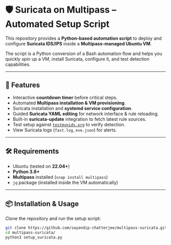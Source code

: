 # 🛡️ Suricata on Multipass – Automated Setup Script  

This repository provides a **Python-based automation script** to deploy and configure **Suricata IDS/IPS** inside a **Multipass-managed Ubuntu VM**.  

The script is a Python conversion of a Bash automation flow and helps you quickly spin up a VM, install Suricata, configure it, and test detection capabilities.  

---

## 🚀 Features  
- Interactive **countdown timer** before critical steps.  
- Automated **Multipass installation & VM provisioning**.  
- Suricata installation and **systemd service configuration**.  
- Guided **Suricata YAML editing** for network interface & rule reloading.  
- Built-in **suricata-update** integration to fetch latest rule sources.  
- Test setup against [`testmynids.org`](http://testmynids.org/uid/index.html) to verify detection.  
- View Suricata logs (`fast.log`, `eve.json`) for alerts.  

---

## 🛠️ Requirements  
- Ubuntu (tested on **22.04+**)  
- **Python 3.8+**  
- **Multipass** installed (`snap install multipass`)  
- `jq` package (installed inside the VM automatically)  

---

## 📦 Installation & Usage  

Clone the repository and run the setup script:  

```bash
git clone https://github.com/sayandip-chatterjee/multipass-suricata.git
cd multipass-suricata/
python3 setup_suricata.py
